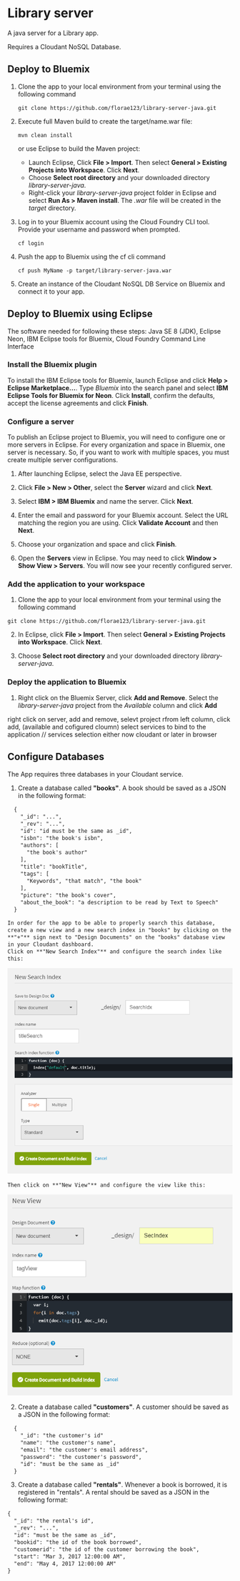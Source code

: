 # Library server
A java server for a Library app.

Requires a Cloudant NoSQL Database.

## Deploy to Bluemix

1. Clone the app to your local environment from your terminal using the following command

      ```
      git clone https://github.com/florae123/library-server-java.git
      ```
2.  Execute full Maven build to create the target/name.war file:

      ```
      mvn clean install
      ```

      or use Eclipse to build the Maven project:
      * Launch Eclipse, Click **File > Import**. Then select **General > Existing Projects into Workspace**. Click **Next**.
      * Choose **Select root directory** and your downloaded directory *library-server-java*.
      * Right-click your *library-server-java* project folder in Eclipse and select **Run As > Maven install**. The *.war* file will be created in the *target* directory.

3. Log in to your Bluemix account using the Cloud Foundry CLI tool. Provide your username and password when prompted.
      ```
      cf login
      ```

4. Push the app to Bluemix using the cf cli command
      ```
      cf push MyName -p target/library-server-java.war
      ```
5. Create an instance of the Cloudant NoSQL DB Service on Bluemix and connect it to your app.

## Deploy to Bluemix using Eclipse

The software needed for following these steps:
Java SE 8 (JDK),
Eclipse Neon,
IBM Eclipse tools for Bluemix,
Cloud Foundry Command Line Interface

### Install the Bluemix plugin

To install the IBM Eclipse tools for Bluemix, launch Eclipse and click **Help > Eclipse Marketplace...**. Type *Bluemix* into the search panel and select **IBM Eclipse Tools for Bluemix for Neon**. Click **Install**, confirm the defaults, accept the license agreements and click **Finish**.

### Configure a server

To publish an Eclipse project to Bluemix, you will need to configure one or more servers in Eclipse.
For every organization and space in Bluemix, one server is necessary. So, if you want to work with multiple spaces, you must create multiple server configurations.

1. After launching Eclipse, select the Java EE perspective.

2. Click **File > New > Other**, select the **Server** wizard and click **Next**.

3. Select **IBM > IBM Bluemix** and name the server. Click **Next**.

4. Enter the email and password for your Bluemix account. Select the URL matching the region you are using. Click **Validate Account** and then **Next**.

5. Choose your organization and space and click **Finish**.

6. Open the **Servers** view in Eclipse. You may need to click **Window > Show View > Servers**. You will now see your recently configured server.

### Add the application to your workspace

1. Clone the app to your local environment from your terminal using the following command

  ```
  git clone https://github.com/florae123/library-server-java.git
  ```

2. In Eclipse, click **File > Import**. Then select **General > Existing Projects into Workspace**. Click **Next**.

3. Choose **Select root directory** and your downloaded directory *library-server-java*.

### Deploy the application to Bluemix

1. Right click on the  Bluemix Server, click **Add and Remove**. Select the *library-server-java* project from the *Available* column and click **Add**

right click on server, add and remove, selevt project rfrom left column, click add, (available and cofigured cloumn)
select services to bind to the application  // services selection either now cloudant or later in browser

## Configure Databases

The App requires three databases in your Cloudant service.

1. Create a database called **"books"**. A book should be saved as a JSON in the following format:
  ```
	{
	  "_id": "...",
	  "_rev": "...",
	  "id": "id must be the same as _id",
	  "isbn": "the book's isbn",
	  "authors": [
	    "the book's author"
	  ],
	  "title": "bookTitle",
	  "tags": [
	    "Keywords", "that match", "the book"
	  ],
	  "picture": "the book's cover",
	  "about_the_book": "a description to be read by Text to Speech"
	}
  ```

    In order for the app to be able to properly search this database, create a new view and a new search index in "books" by clicking on the **"+"** sign next to "Design Documents" on the "books" database view in your Cloudant dashboard.
    Click on **"New Search Index"** and configure the search index like this:

  ![SearchIndex](./images/searchIndex.png)

    Then click on **"New View"** and configure the view like this:

  ![View](./images/view.png)

2. Create a database called **"customers"**. A customer should be saved as a JSON in the following format:
  ```
	{
	  "_id": "the customer's id"
	  "name": "the customer's name",
	  "email": "the customer's email address",
	  "password": "the customer's password",
	  "id": "must be the same as _id"
	}
  ```

3. Create a database called **"rentals"**. Whenever a book is borrowed, it is registered in "rentals". A rental should be saved as a JSON in the following format:
  ```
  {
    "_id": "the rental's id",
    "_rev": "...",
    "id": "must be the same as _id",
    "bookid": "the id of the book borrowed",
    "customerid": "the id of the customer borrowing the book",
    "start": "Mar 3, 2017 12:00:00 AM",
    "end": "May 4, 2017 12:00:00 AM"
  }
  ```
